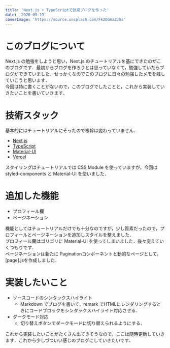 ```yaml
---
title: 'Next.js + TypeScriptで技術ブログを作った'
date: '2020-09-19'
coverImage: 'https://source.unsplash.com/Fk2DGAaZJGs'
---
```


# このブログについて
Next.js の勉強をしようと思い，Next.js のチュートリアルを基にできたのがこのブログです．最初からブログを作ろうとは思っていなくて，勉強していたらブログができていました．せっかくなのでこのブログに日々の勉強したメモを残していこうと思います．<br>
今回は特に書くことがないので，このブログでしたことと，これから実装していきたいことを書いていきます．

# 技術スタック
基本的にはチュートリアルにそったので根幹は変わっていません．
* [Next.js](https://nextjs.org/)
* [TypeScript](https://www.typescriptlang.org/)
* [Material-UI](https://material-ui.com/)
* [Vercel](https://vercel.com/dashboard)

スタイリングはチュートリアルでは CSS Module を使っていますが，今回は styled-components と Material-UI を使いました．

# 追加した機能
* プロフィール欄
* ページネーション

機能としてはチュートリアルだけでも十分なのですが，少し質素だったので，プロフィールとページネーションを追加しスタイルを整えました．<br>
プロフィール蘭はゴリゴリに Material-UI を使ってしまいました．後々変えていくつもりです．<br>
ページネーションは新たに Paginationコンポーネントと動的なページとして，[page].jsを作成しました．

# 実装したいこと
* ソースコードのシンタックスハイライト
  * Markdown でブログを書いて，remark でHTMLにレンダリングするときにコードブロックをシンタックスハイライト対応させる．
* ダークモード対応
  * 切り替えボタンでダークモードに切り替えられるようにする．

これから実装したいことがたくさん出てきそうなので，ここは随時更新していきます．これから少しづついい感じのブログにしていきたいです．